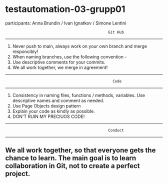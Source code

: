 # testautomation-03-grupp01

participants: Anna Brundin / Ivan Ignatkov / Simone Lentini

                                                
                                                  Git Hub
--------------------------------------------------------------------------------------------------------------------
1. Never push to main, always work on your own branch and merge responcibly! 
2. When naming branches, use the following convention - <name><number increased incrementally with every new branch>
3. Use descriptive comments for your commits.
4. We all work together, we merge in agreement!
---------------------------------------------------------------------------------------------------------------------

                                                    Code
---------------------------------------------------------------------------------------------------------------------
1. Consistency in naming files, functions / methods, variables. Use descriptive names and comment as needed.
2. Use Page Objects design pattern
3. Explain your code as kindly as possible.
4. DON'T RUIN MY PRECIUOS CODE!
---------------------------------------------------------------------------------------------------------------------

                                                  Conduct
---------------------------------------------------------------------------------------------------------------------
We all work together, so that everyone gets the chance to learn. 
The main goal is to learn collaboration in Git, not to create a perfect project.
--------------------------------------------------------------------------------------------------------------------- 
